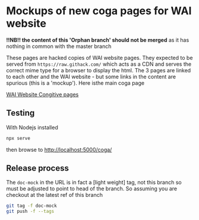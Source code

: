 # Mockups of new coga pages for WAI website

**!!NB!! the content of this 'Orphan branch' should not be merged** as it has nothing in common with the master branch

These pages are hacked copies of WAI website pages. They expected to be served from `https://raw.githack.com/` which acts as a CDN
and serves the correct mime type for a browser to display the html. The 3 pages are linked to each other and the WAI website -
but some links in the content are spurious (this is a 'mockup'). Here isthe main coga page

[WAI Website Congitive pages](https://raw.githack.com/w3c/coga/doc-mock/coga/)

## Testing

With Nodejs installed

```bash
npx serve
```

then browse to [http://localhost:5000/coga/](http://localhost:5000/coga/)

## Release process

The `doc-mock` in the URL is in fact a [light weight] tag, not this branch so must be adjusted to point to head of the branch.
So assuming you are checkout at the latest ref of this branch

```bash
git tag -f doc-mock
git push -f --tags
```
